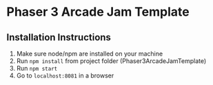 # Phaser 3 Arcade Jam Template #

## Installation Instructions ##

1. Make sure node/npm are installed on your machine
2. Run `npm install` from project folder (Phaser3ArcadeJamTemplate)
3. Run `npm start`
4. Go to `localhost:8081` in a browser
